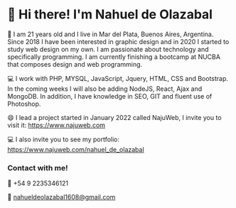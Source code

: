 # 👋 Hi there! I'm Nahuel de Olazabal

💬 I am 21 years old and I live in Mar del Plata, Buenos Aires, Argentina. Since 2018 I have been interested in graphic design and in 2020 I started to study web design on my own. I am passionate about technology and specifically programming. I am currently finishing a bootcamp at NUCBA that composes design and web programming.

💻 I work with PHP, MYSQL, JavaScript, Jquery, HTML, CSS and Bootstrap. In the coming weeks I will also be adding NodeJS, React, Ajax and MongoDB.
In addition, I have knowledge in SEO, GIT and fluent use of Photoshop.

😄 I lead a project started in January 2022 called NajuWeb, I invite you to visit it: https://www.najuweb.com

💻 I also invite you to see my portfolio: https://www.najuweb.com/nahuel_de_olazabal

### Contact with me!

📲 +54 9 2235346121

📧 nahueldeolazabal1608@gmail.com
